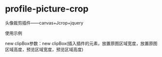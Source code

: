 # profile-picture-crop
头像裁剪插件——canvas+Jcrop+jquery

使用示例
<div id="test"></div>
<script>
    var test = document.getElementById("test");
    var clipBox = new clipBox(test,600,600,200,200);
</script>

new clipBox参数：new clipBox(插入插件的元素，放置原图区域宽度，放置原图区域高度，预览区域宽度，预览区域高度)
